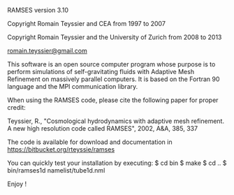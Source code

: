 RAMSES version 3.10

Copyright Romain Teyssier and CEA from 1997 to 2007

Copyright Romain Teyssier and the University of Zurich from 2008 to 2013

romain.teyssier@gmail.com

This software is  an open source computer program whose  purpose is to
perform  simulations of  self-gravitating  fluids  with Adaptive  Mesh
Refinement on massively parallel computers. It is based on the Fortran
90 language and the MPI communication library.

When using the RAMSES code, please cite the following paper for proper
credit:

Teyssier, R., "Cosmological hydrodynamics with adaptive mesh refinement. 
A new high resolution code called RAMSES", 2002, A&A, 385, 337

The code is available for download and documentation in
https://bitbucket.org/rteyssie/ramses

You can quickly test your installation by executing:
$ cd bin
$ make
$ cd ..
$ bin/ramses1d namelist/tube1d.nml

Enjoy !
